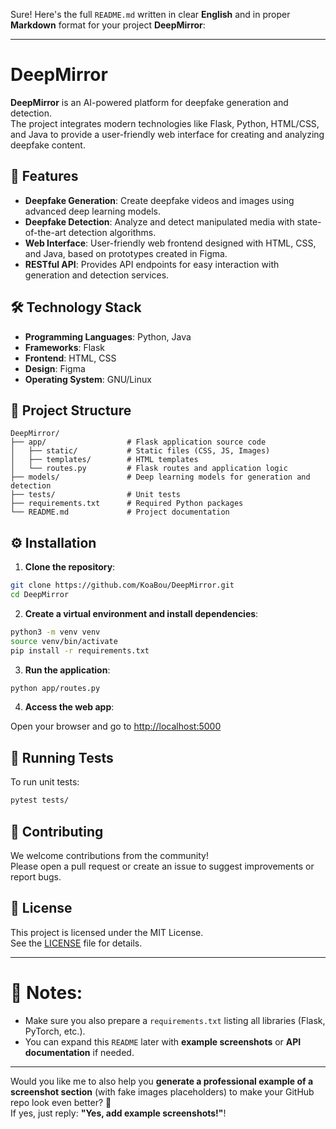 Sure! Here's the full `README.md` written in clear **English** and in proper **Markdown** format for your project **DeepMirror**:

---

# DeepMirror

**DeepMirror** is an AI-powered platform for deepfake generation and detection.  
The project integrates modern technologies like Flask, Python, HTML/CSS, and Java to provide a user-friendly web interface for creating and analyzing deepfake content.

## 🚀 Features

- **Deepfake Generation**: Create deepfake videos and images using advanced deep learning models.
- **Deepfake Detection**: Analyze and detect manipulated media with state-of-the-art detection algorithms.
- **Web Interface**: User-friendly web frontend designed with HTML, CSS, and Java, based on prototypes created in Figma.
- **RESTful API**: Provides API endpoints for easy interaction with generation and detection services.

## 🛠️ Technology Stack

- **Programming Languages**: Python, Java
- **Frameworks**: Flask
- **Frontend**: HTML, CSS
- **Design**: Figma
- **Operating System**: GNU/Linux

## 📂 Project Structure

```
DeepMirror/
├── app/                  # Flask application source code
│   ├── static/           # Static files (CSS, JS, Images)
│   ├── templates/        # HTML templates
│   └── routes.py         # Flask routes and application logic
├── models/               # Deep learning models for generation and detection
├── tests/                # Unit tests
├── requirements.txt      # Required Python packages
└── README.md             # Project documentation
```

## ⚙️ Installation

1. **Clone the repository**:

```bash
git clone https://github.com/KoaBou/DeepMirror.git
cd DeepMirror
```

2. **Create a virtual environment and install dependencies**:

```bash
python3 -m venv venv
source venv/bin/activate
pip install -r requirements.txt
```

3. **Run the application**:

```bash
python app/routes.py
```

4. **Access the web app**:

Open your browser and go to [http://localhost:5000](http://localhost:5000)

## 🧪 Running Tests

To run unit tests:

```bash
pytest tests/
```

## 🤝 Contributing

We welcome contributions from the community!  
Please open a pull request or create an issue to suggest improvements or report bugs.

## 📄 License

This project is licensed under the MIT License.  
See the [LICENSE](LICENSE) file for details.

---

# 📢 Notes:
- Make sure you also prepare a `requirements.txt` listing all libraries (Flask, PyTorch, etc.).
- You can expand this `README` later with **example screenshots** or **API documentation** if needed.

---

Would you like me to also help you **generate a professional example of a screenshot section** (with fake images placeholders) to make your GitHub repo look even better? 🚀  
If yes, just reply: **"Yes, add example screenshots!"**!

